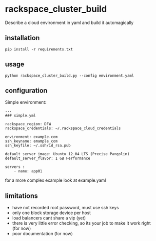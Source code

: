rackspace_cluster_build
=======================

Describe a cloud environment in yaml and build it automagically

## installation
    pip install -r requirements.txt

## usage
    python rackspace_cluster_build.py --config environment.yaml

## configuration

Simple environment:
```
---
### simple.yml

rackspace_region: DFW
rackspace_credentials: ~/.rackspace_cloud_credentials

environment: example.com
ssh_keyname: emample_com
ssh_keyfile: ~/.ssh/id_rsa.pub

default_server_image: Ubuntu 12.04 LTS (Precise Pangolin)
default_server_flavor: 1 GB Performance

servers :
    - name: app01
```

for a more complex example look at example.yaml

## limitations
- have not recorded root password, must use ssh keys
- only one block storage device per host
- load balancers cant share a vip (yet)
- there is very little error checking, so its your job to make it work right (for now)
- poor documentation (for now)
